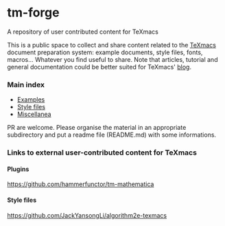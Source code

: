 # tm-forge
A repository of user contributed content for TeXmacs


This is a public space to collect and share content related to the [TeXmacs](http://www.texmacs.org) document preparation system: example documents, style files, fonts, macros... 
Whatever you find useful to share. Note that articles, tutorial and general documentation could be better suited for
TeXmacs'  [blog](https://texmacs.github.io/notes/ ).


### Main index

  * [Examples](./examples)
  * [Style files](./styles)
  * [Miscellanea](./miscellanea)
  


PR are welcome. Please organise the material in an appropriate subdirectory and put a readme file (README.md) with some informations.


### Links to external user-contributed content for TeXmacs

#### Plugins
https://github.com/hammerfunctor/tm-mathematica

#### Style files
https://github.com/JackYansongLi/algorithm2e-texmacs
